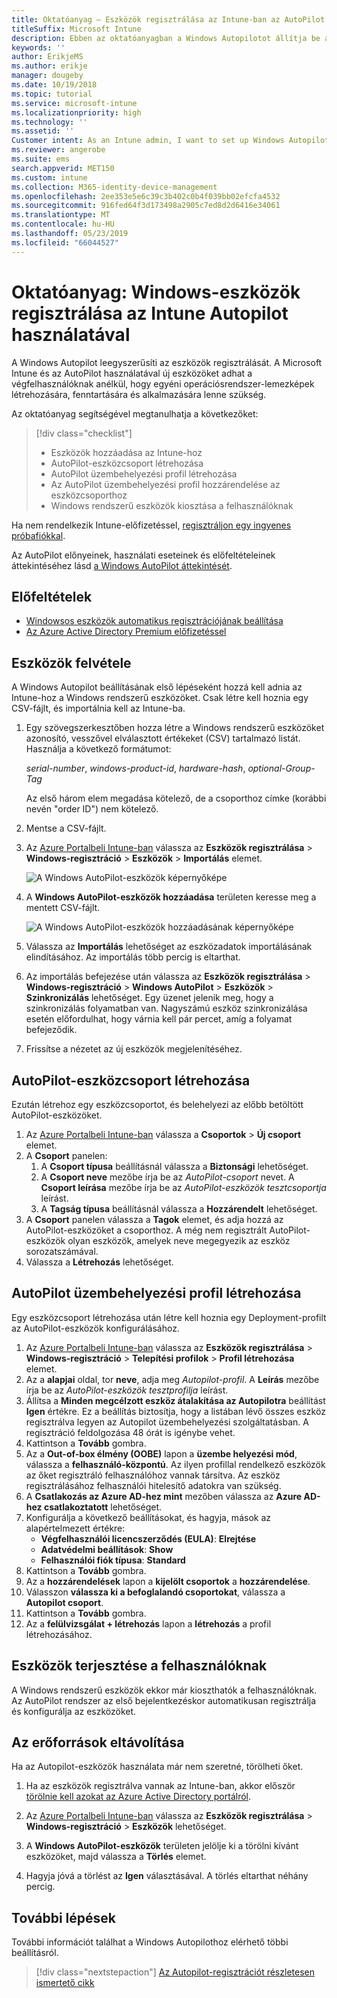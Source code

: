 ```yaml
---
title: Oktatóanyag – Eszközök regisztrálása az Intune-ban az AutoPilot használatával
titleSuffix: Microsoft Intune
description: Ebben az oktatóanyagban a Windows Autopilotot állítja be az eszközök Intune-ban való regisztrálásához.
keywords: ''
author: ErikjeMS
ms.author: erikje
manager: dougeby
ms.date: 10/19/2018
ms.topic: tutorial
ms.service: microsoft-intune
ms.localizationpriority: high
ms.technology: ''
ms.assetid: ''
Customer intent: As an Intune admin, I want to set up Windows Autopilot so that users can enroll in Intune.
ms.reviewer: angerobe
ms.suite: ems
search.appverid: MET150
ms.custom: intune
ms.collection: M365-identity-device-management
ms.openlocfilehash: 2ee353e5e6c39c3b402c0b4f039bb02efcfa4532
ms.sourcegitcommit: 916fed64f3d173498a2905c7ed8d2d6416e34061
ms.translationtype: MT
ms.contentlocale: hu-HU
ms.lasthandoff: 05/23/2019
ms.locfileid: "66044527"
---
```

# <a name="tutorial-use-autopilot-to-enroll-windows-devices-in-intune"></a>Oktatóanyag: Windows-eszközök regisztrálása az Intune Autopilot használatával
A Windows Autopilot leegyszerűsíti az eszközök regisztrálását. A Microsoft Intune és az AutoPilot használatával új eszközöket adhat a végfelhasználóknak anélkül, hogy egyéni operációsrendszer-lemezképek létrehozására, fenntartására és alkalmazására lenne szükség. 

Az oktatóanyag segítségével megtanulhatja a következőket:
> [!div class="checklist"]
> * Eszközök hozzáadása az Intune-hoz
> * AutoPilot-eszközcsoport létrehozása
> * AutoPilot üzembehelyezési profil létrehozása
> * Az AutoPilot üzembehelyezési profil hozzárendelése az eszközcsoporthoz
> * Windows rendszerű eszközök kiosztása a felhasználóknak

Ha nem rendelkezik Intune-előfizetéssel, [regisztráljon egy ingyenes próbafiókkal](free-trial-sign-up.md).

Az AutoPilot előnyeinek, használati eseteinek és előfeltételeinek áttekintéséhez lásd [a Windows AutoPilot áttekintését](https://docs.microsoft.com/windows/deployment/windows-autopilot/windows-10-autopilot).


## <a name="prerequisites"></a>Előfeltételek
- [Windowsos eszközök automatikus regisztrációjának beállítása](quickstart-setup-auto-enrollment.md)
- [Az Azure Active Directory Premium előfizetéssel](https://docs.microsoft.com/azure/active-directory/active-directory-get-started-premium) <!--&#40;[trial subscription](http://go.microsoft.com/fwlink/?LinkID=816845)&#41;-->


## <a name="add-devices"></a>Eszközök felvétele

A Windows Autopilot beállításának első lépéseként hozzá kell adnia az Intune-hoz a Windows rendszerű eszközöket. Csak létre kell hoznia egy CSV-fájlt, és importálnia kell az Intune-ba.

1. Egy szövegszerkesztőben hozza létre a Windows rendszerű eszközöket azonosító, vesszővel elválasztott értékeket (CSV) tartalmazó listát. Használja a következő formátumot:
    
    *serial-number*, *windows-product-id*, *hardware-hash*, *optional-Group-Tag*
    
    Az első három elem megadása kötelező, de a csoporthoz címke (korábbi nevén "order ID") nem kötelező.

2. Mentse a CSV-fájlt.

3. Az [Azure Portalbeli Intune-ban](https://aka.ms/intuneportal) válassza az **Eszközök regisztrálása** > **Windows-regisztráció** > **Eszközök** > **Importálás** elemet.

    ![A Windows AutoPilot-eszközök képernyőképe](media/enrollment-autopilot/autopilot-import-device.png)

4. A **Windows AutoPilot-eszközök hozzáadása** területen keresse meg a mentett CSV-fájlt.

    ![A Windows AutoPilot-eszközök hozzáadásának képernyőképe](media/enrollment-autopilot/autopilot-import-device2.png)

5. Válassza az **Importálás** lehetőséget az eszközadatok importálásának elindításához. Az importálás több percig is eltarthat.

4. Az importálás befejezése után válassza az **Eszközök regisztrálása** > **Windows-regisztráció** > **Windows AutoPilot** > **Eszközök** > **Szinkronizálás** lehetőséget. Egy üzenet jelenik meg, hogy a szinkronizálás folyamatban van. Nagyszámú eszköz szinkronizálása esetén előfordulhat, hogy várnia kell pár percet, amíg a folyamat befejeződik.

5. Frissítse a nézetet az új eszközök megjelenítéséhez.

## <a name="create-an-autopilot-device-group"></a>AutoPilot-eszközcsoport létrehozása

Ezután létrehoz egy eszközcsoportot, és belehelyezi az előbb betöltött AutoPilot-eszközöket.

1. Az [Azure Portalbeli Intune-ban](https://aka.ms/intuneportal) válassza a **Csoportok** > **Új csoport** elemet.
2. A **Csoport** panelen:
    1. A **Csoport típusa** beállításnál válassza a **Biztonsági** lehetőséget.
    2. A **Csoport neve** mezőbe írja be az *AutoPilot-csoport* nevet. A **Csoport leírása** mezőbe írja be az *AutoPilot-eszközök tesztcsoportja* leírást.
    3. A **Tagság típusa** beállításnál válassza a **Hozzárendelt** lehetőséget.
3. A **Csoport** panelen válassza a **Tagok** elemet, és adja hozzá az AutoPilot-eszközöket a csoporthoz. A még nem regisztrált AutoPilot-eszközök olyan eszközök, amelyek neve megegyezik az eszköz sorozatszámával.
4. Válassza a **Létrehozás** lehetőséget.  

## <a name="create-an-autopilot-deployment-profile"></a>AutoPilot üzembehelyezési profil létrehozása

Egy eszközcsoport létrehozása után létre kell hoznia egy Deployment-profilt az AutoPilot-eszközök konfigurálásához.

1. Az [Azure Portalbeli Intune-ban](https://aka.ms/intuneportal) válassza az **Eszközök regisztrálása** > **Windows-regisztráció** > **Telepítési profilok** > **Profil létrehozása** elemet.
2. Az a **alapjai** oldal, tor **neve**, adja meg *Autopilot-profil*. A **Leírás** mezőbe írja be az *AutoPilot-eszközök tesztprofilja* leírást.
3. Állítsa a **Minden megcélzott eszköz átalakítása az Autopilotra** beállítást **Igen** értékre. Ez a beállítás biztosítja, hogy a listában lévő összes eszköz regisztrálva legyen az Autopilot üzembehelyezési szolgáltatásban. A regisztráció feldolgozása 48 órát is igénybe vehet.
4. Kattintson a **Tovább** gombra.
5. Az a **Out-of-box élmény (OOBE)** lapon a **üzembe helyezési mód**, válassza a **felhasználó-központú**. Az ilyen profillal rendelkező eszközök az őket regisztráló felhasználóhoz vannak társítva. Az eszköz regisztrálásához felhasználói hitelesítő adatokra van szükség.
6. A **Csatlakozás az Azure AD-hez mint** mezőben válassza az **Azure AD-hez csatlakoztatott** lehetőséget.
7. Konfigurálja a következő beállításokat, és hagyja, mások az alapértelmezett értékre:
    - **Végfelhasználói licencszerződés (EULA)**: **Elrejtése**
    - **Adatvédelmi beállítások**: **Show**
    - **Felhasználói fiók típusa**: **Standard**
8. Kattintson a **Tovább** gombra.
9. Az a **hozzárendelések** lapon a **kijelölt csoportok** a **hozzárendelése**.
10. Válasszon **válassza ki a befoglalandó csoportokat**, válassza a **Autopilot csoport**.
11. Kattintson a **Tovább** gombra.
12. Az a **felülvizsgálat + létrehozás** lapon a **létrehozás** a profil létrehozásához.

## <a name="distribute-devices-to-users"></a>Eszközök terjesztése a felhasználóknak

A Windows rendszerű eszközök ekkor már kioszthatók a felhasználóknak. Az AutoPilot rendszer az első bejelentkezéskor automatikusan regisztrálja és konfigurálja az eszközöket. 

## <a name="clean-up-resources"></a>Az erőforrások eltávolítása

Ha az Autopilot-eszközök használata már nem szeretné, törölheti őket.

1. Ha az eszközök regisztrálva vannak az Intune-ban, akkor először [törölnie kell azokat az Azure Active Directory portálról](devices-wipe.md#delete-devices-from-the-azure-active-directory-portal).

2. Az [Azure Portalbeli Intune-ban](https://aka.ms/intuneportal) válassza az **Eszközök regisztrálása** > **Windows-regisztráció** > **Eszközök** lehetőséget.

3. A **Windows AutoPilot-eszközök** területen jelölje ki a törölni kívánt eszközöket, majd válassza a **Törlés** elemet.

4. Hagyja jóvá a törlést az **Igen** választásával. A törlés eltarthat néhány percig.

## <a name="next-steps"></a>További lépések

További információt találhat a Windows Autopilothoz elérhető többi beállításról.

> [!div class="nextstepaction"]
> [Az Autopilot-regisztrációt részletesen ismertető cikk](enrollment-autopilot.md)


